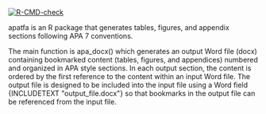 <!-- badges: start -->
[![R-CMD-check](https://github.com/toddagood/apatfa/workflows/R-CMD-check/badge.svg)](https://github.com/toddagood/apatfa/actions)
<!-- badges: end -->

apatfa is an R package that generates tables, figures, and appendix sections
following APA 7 conventions.

The main function is apa_docx() which generates an output Word file (docx)
containing bookmarked content (tables, figures, and appendices) numbered and
organized in APA style sections.  In each output section, the content is ordered
by the first reference to the content within an input Word file.  The output
file is designed to be included into the input file using a Word field
{INCLUDETEXT "output_file.docx"} so that bookmarks in the output file can be
referenced from the input file.

